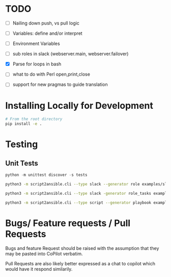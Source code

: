 # TODO
- [ ] Nailing down push, vs pull logic
- [ ] Variables: define and/or interpret
- [ ] Environment Variables
- [ ] sub roles in slack (webserver.main, webserver.failover)
- [x] Parse for loops in bash
- [ ] what to do with Perl open,print,close 
- [ ] support for new pragmas to guide translation




# Installing Locally for Development
```bash
# From the root directory
pip install -e .
```



# Testing

## Unit Tests
```python
python -m unittest discover -s tests
```


```bash
python3 -m script2ansible.cli --type slack --generator role examples/slack/roles/bar /tmp
```


```bash
python3 -m script2ansible.cli --type slack -generator role_tasks examples/slack/roles/bar /tmp
```

```bash
python3 -m script2ansible.cli --type script --generator playbook examples/bash/sample1.sh /tmp/floob.yaml
```


# Bugs/ Feature requests / Pull Requests

Bugs and feature Request should be raised with the assumption that they may be pasted into CoPilot verbatim. 


Pull Requests are also likely better expressed as a chat to copilot which would have it respond similarily.
